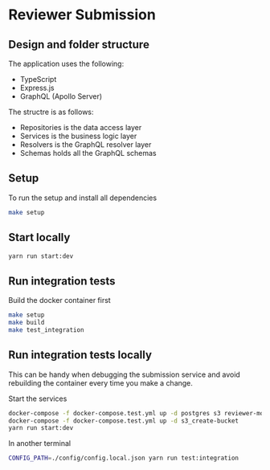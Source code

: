 # Reviewer Submission

## Design and folder structure

The application uses the following:
  * TypeScript
  * Express.js
  * GraphQL (Apollo Server)

The structre is as follows:
* Repositories is the data access layer
* Services is the business logic layer
* Resolvers is the GraphQL resolver layer
* Schemas holds all the GraphQL schemas

## Setup

To run the setup and install all dependencies
```sh
make setup
```

## Start locally

```sh
yarn run start:dev
```

## Run integration tests

Build the docker container first
```sh
make setup
make build
make test_integration
```

## Run integration tests locally

This can be handy when debugging the submission service and avoid rebuilding the container every
time you make a change.

Start the services
```sh
docker-compose -f docker-compose.test.yml up -d postgres s3 reviewer-mocks
docker-compose -f docker-compose.test.yml up -d s3_create-bucket
yarn run start:dev
```

In another terminal

```sh
CONFIG_PATH=./config/config.local.json yarn run test:integration
```
